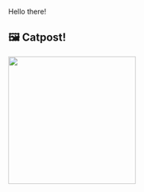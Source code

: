 Hello there!



## 🖼️ Catpost!

<sub>
    <img src="https://cdn2.thecatapi.com/images/bts.jpg" height="256">
</sub>

